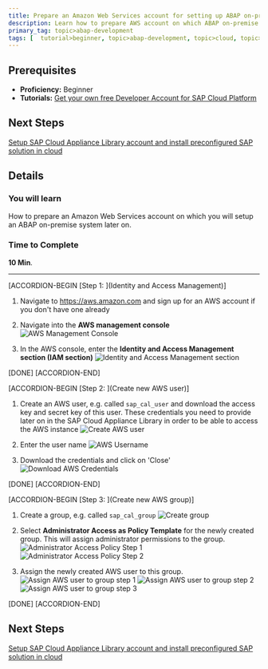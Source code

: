 ```yaml
---
title: Prepare an Amazon Web Services account for setting up ABAP on-premise system
description: Learn how to prepare AWS account on which ABAP on-premise system  image is installed next
primary_tag: topic>abap-development
tags: [  tutorial>beginner, topic>abap-development, topic>cloud, topic>java, products>sap-cloud-platform, products>cloud-connector-for-sap-hana-cloud-platform ]
---
```

## Prerequisites  
 - **Proficiency:** Beginner
 - **Tutorials:** [Get your own free Developer Account for SAP Cloud Platform](https://www.sap.com/developer/tutorials/hcp-create-trial-account.html)

## Next Steps
[Setup SAP Cloud Appliance Library account and install preconfigured SAP solution in cloud](https://www.sap.com/developer/tutorials/hcp-prepare-cal-account.html)

## Details
### You will learn  
How to prepare an Amazon Web Services account on which you will setup an ABAP on-premise system later on.

### Time to Complete
**10 Min**.

---
[ACCORDION-BEGIN [Step 1: ](Identity and Access Management)]

1. Navigate to <https://aws.amazon.com> and sign up for an AWS account if you don't have one already

2. Navigate into the **AWS management console**
    ![AWS Management Console](aws_management_console.png)

3. In the AWS console, enter the **Identity and Access Management section (IAM section)**
    ![Identity and Access Management section](iam_section.png)

[DONE]
[ACCORDION-END]

[ACCORDION-BEGIN [Step 2: ](Create new AWS user)]

1. Create an AWS user, e.g. called `sap_cal_user` and download the access key and secret key of this user. These credentials you need to provide later on in the SAP Cloud      Appliance Library in order to be able to access the AWS instance
    ![Create AWS user](create_aws_user.png)

2. Enter the user name
    ![AWS Username](enter_aws_username.png)

3. Download the credentials and click on 'Close'
    ![Download AWS Credentials](download_credentials.png)


[DONE]
[ACCORDION-END]

[ACCORDION-BEGIN [Step 3: ](Create new AWS group)]

1. Create a group, e.g. called `sap_cal_group`
    ![Create group](create_aws_group.png)

2. Select **Administrator Access as Policy Template** for the newly created group. This will assign administrator permissions to the group.
    ![Administrator Access Policy Step 1](admin_access_policy.png)
    ![Administrator Access Policy Step 2](admin_access_policy2.png)

3. Assign the newly created AWS user to this group.
    ![Assign AWS user to group step 1](assign_user_to_group.png)
    ![Assign AWS user to group step 2](assign_user_to_group2.png)
    ![Assign AWS user to group step 3](assign_user_to_group3.png)

[DONE]
[ACCORDION-END]

## Next Steps
[Setup SAP Cloud Appliance Library account and install preconfigured SAP solution in cloud](https://www.sap.com/developer/tutorials/hcp-prepare-cal-account.html)
